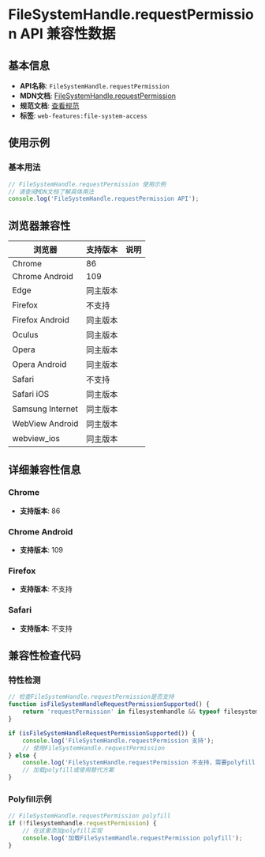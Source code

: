 # FileSystemHandle.requestPermission API 兼容性数据

## 基本信息

- **API名称**: `FileSystemHandle.requestPermission`
- **MDN文档**: [FileSystemHandle.requestPermission](https://developer.mozilla.org/docs/Web/API/FileSystemHandle/requestPermission)
- **规范文档**: [查看规范](https://wicg.github.io/file-system-access/#api-filesystemhandle-requestpermission)
- **标签**: `web-features:file-system-access`

## 使用示例

### 基本用法

```javascript
// FileSystemHandle.requestPermission 使用示例
// 请查阅MDN文档了解具体用法
console.log('FileSystemHandle.requestPermission API');
```

## 浏览器兼容性

| 浏览器 | 支持版本 | 说明 |
|--------|----------|------|
| Chrome | 86 |  |
| Chrome Android | 109 |  |
| Edge | 同主版本 |  |
| Firefox | 不支持 |  |
| Firefox Android | 同主版本 |  |
| Oculus | 同主版本 |  |
| Opera | 同主版本 |  |
| Opera Android | 同主版本 |  |
| Safari | 不支持 |  |
| Safari iOS | 同主版本 |  |
| Samsung Internet | 同主版本 |  |
| WebView Android | 同主版本 |  |
| webview_ios | 同主版本 |  |

## 详细兼容性信息

### Chrome

- **支持版本**: 86

### Chrome Android

- **支持版本**: 109

### Firefox

- **支持版本**: 不支持

### Safari

- **支持版本**: 不支持

## 兼容性检查代码

### 特性检测

```javascript
// 检查FileSystemHandle.requestPermission是否支持
function isFileSystemHandleRequestPermissionSupported() {
    return 'requestPermission' in filesystemhandle && typeof filesystemhandle.requestPermission === 'function';
}

if (isFileSystemHandleRequestPermissionSupported()) {
    console.log('FileSystemHandle.requestPermission 支持');
    // 使用FileSystemHandle.requestPermission
} else {
    console.log('FileSystemHandle.requestPermission 不支持，需要polyfill');
    // 加载polyfill或使用替代方案
}
```

### Polyfill示例

```javascript
// FileSystemHandle.requestPermission polyfill
if (!filesystemhandle.requestPermission) {
    // 在这里添加polyfill实现
    console.log('加载FileSystemHandle.requestPermission polyfill');
}
```

